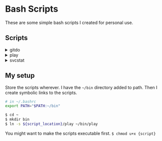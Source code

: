 # Bash Scripts

These are some simple bash scripts I created for personal use.

## Scripts

<details>
<summary>gitdo</summary>

Usage: `gitdo [options] <commit message>`

A wrapper for frequently used git commands. When run, it shows the results of `git status` and adds, commits, and pushes automatically. Default behaviour can be customized. See `gitdo -h` for in-depth help.

Example:
```bash
# Add and commit all changes
$ gitdo "Commit message here"
# Add and commit without asking for confirmation (a stands for auto)
$ gitdo -a "Commit message here"
# Add, commit, and push without asking for confirmation
$ gitdo -pa "Commit message here"
# Add, commit, and push to 'upstream' without confirmation
$ gitdo -par upstream "Commit message here"
```
<hr>
</details>

<details>
<summary>play</summary>

Usage: `play [keyword]`

When invoked, the script checks the music directory and tries to find a playlist (.xspf extension) and opens it in vlc. If no playlist is found it checks the Albums folder and finds any album with the given keyword and play those in vlc. If no albums are found, it searches the whole music directory, including song/artist names and adds everything that contains the keyword and plays it in vlc.

The root music directory should be set as an environment variable PLAYLIST_ROOT.
`export PLAYLIST_ROOT="/path/to/music"`
<hr>
</details>

<details>
<summary>svcstat</summary>

Usage: `svcstat [-oneline | -o | stopall]`

Helps to monitor the status of services, specially when you start/stop them frequently. The services checked by the script are in an array, where you can add new services or remove them easily. When invoked with root permissions and the parameter 'stopall' (i.e `$ svcstat stopall`) all services in the array will be stopped.

The `-o` or `-oneline` options trim the output and just show whether the service is active or not.
<hr>
</details>

## My setup
Store the scripts wherever. I have the `~/bin` directory added to path. Then I create symbolic links to the scripts.

```bash
# in ~/.bashrc
export PATH="$PATH:~/bin"

$ cd ~
$ mkdir bin
$ ln -s ${script_location}/play ~/bin/play
```
You might want to make the scripts executable first.
`$ chmod u+x {script}`

